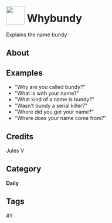 # <img src="https://raw.githack.com/FortAwesome/Font-Awesome/master/svgs/solid/robot.svg" card_color="#22A7F0" width="50" height="50" style="vertical-align:bottom"/> Whybundy
Explains the name bundy

## About


## Examples
* "Why are you called bundy?"
* "What is with your name?"
* "What kind of a name is bundy?"
* "Wasn't bundy a serial killer?"
* "Where did you get your name?"
* "Where does your name come from?"

## Credits
Jules V

## Category
**Daily**

## Tags
#Y

